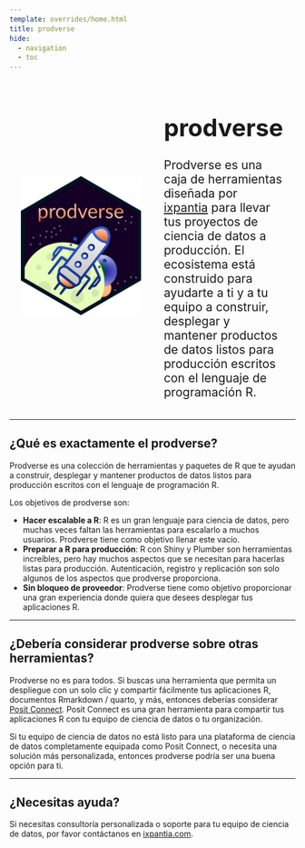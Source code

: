 ```yaml
---
template: overrides/home.html
title: prodverse
hide:
  - navigation
  - toc
---
```


<style>
.container {
    display: flex;
    flex: 1 1 0px;
    width: 100%;
    align-items: center; /* Aligns the image and text vertically */
}

.image {
    width: 50%;
    padding-right: 20px;
    padding-left: 20px;
    /* center the image */
    display: flex;
    justify-content: center;
}

.image img {
    max-height: 400px;
}

.text {
    width: 50%;
    padding-left: 20px;
    padding-right: 20px;
    font-size: 1.5em;
}
</style>


<div class="container">
    <div class="image">
        <img src="/figures/prodverse.png">
    </div>
    <div class="text">
        <h1>prodverse</h1>
        <p>
            Prodverse es una caja de herramientas diseñada por <a
            href="https://www.ixpantia.com/es/">ixpantia</a> para llevar tus
            proyectos de ciencia de datos a producción. El ecosistema está construido para ayudarte
            a ti y a tu equipo a construir, desplegar y mantener productos de datos listos para producción
            escritos con el lenguaje de programación R.
        </p>
    </div>
</div>

---

## ¿Qué es exactamente el prodverse?

Prodverse es una colección de herramientas y paquetes de R que te ayudan a construir, desplegar
y mantener productos de datos listos para producción escritos con el lenguaje de programación R.

Los objetivos de prodverse son:

  - **Hacer escalable a R**: R es un gran lenguaje para ciencia de datos, pero
    muchas veces faltan las herramientas para escalarlo a muchos usuarios.
    Prodverse tiene como objetivo llenar este vacío.
  - **Preparar a R para producción**: R con Shiny y Plumber son herramientas increíbles,
    pero hay muchos aspectos que se necesitan para hacerlas listas para producción.
    Autenticación, registro y replicación son solo algunos de los aspectos que
    prodverse proporciona.
  - **Sin bloqueo de proveedor**: Prodverse tiene como objetivo proporcionar una gran experiencia
    donde quiera que desees desplegar tus aplicaciones R.

---

## ¿Debería considerar prodverse sobre otras herramientas?

Prodverse no es para todos. Si buscas una herramienta que permita
un despliegue con un solo clic y compartir fácilmente tus aplicaciones R, documentos Rmarkdown /
quarto, y más, entonces deberías considerar [Posit Connect](https://posit.co/products/enterprise/connect/). Posit
Connect es una gran herramienta para compartir tus aplicaciones R con tu equipo de ciencia de datos o tu organización.

Si tu equipo de ciencia de datos no está listo para una plataforma de ciencia de datos completamente equipada
como Posit Connect, o necesita una solución más personalizada, entonces prodverse
podría ser una buena opción para ti.

---

## ¿Necesitas ayuda?

Si necesitas consultoría personalizada o soporte para tu equipo de ciencia de datos,
por favor contáctanos en [ixpantia.com](https://www.ixpantia.com/es/contacto).
